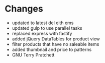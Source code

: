# Changes
* updated to latest del eith ems
* updated gulp to use parallel tasks
* replaced express with fastify
* added jQuery DataTables for product view
* filter products that have no saleable items
* added thumbnail and price to patterns
* GNU Terry Pratchett
